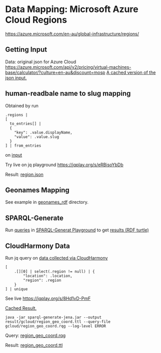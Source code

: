 # Data Mapping: Microsoft Azure Cloud Regions
https://azure.microsoft.com/en-au/global-infrastructure/regions/
## Getting Input
Data: original json for Azure Cloud
https://azure.microsoft.com/api/v2/pricing/virtual-machines-base/calculator/?culture=en-au&discount=mosp
[A cached version of the json input.](../data/azure/vm_base.json)
## human-readbale name to slug mapping
Obtained by run
```
.regions | 
[
  to_entries[] |
  {
    "key": .value.displayName, 
    "value": .value.slug
  }
] | from_entries
```
on [input](#Getting-Input)

Try live on jq playground https://jqplay.org/s/eRBisoYbDb

Result: [region.json](../jq/azure/region.json)

## Geonames Mapping
See example in [geonames_rdf](../geonames_rdf/azure/) directory.

## SPARQL-Generate
Run [queries](../sparql-generate/azure/region.rqg)
in [SPARQL-Generat Playground](https://ci.mines-stetienne.fr/sparql-generate/playground.html)
to get [results (RDF turtle)](../sparql-generate/result/azure/region.ttl)

## CloudHarmony Data
Run jq query on [data collected via CloudHarmony](../cloudharmony/azure/README.md#collect-data)
```
[
    .[][0] | select(.region != null) | {
        "location": .location,
        "region": .region
    }
] | unique
```
See live https://jqplay.org/s/8Hd1vD-PmF

[Cached Result.](../jq/azure/region_geo_coord.json)

```
java -jar sparql-generate-jena.jar --output result/gcloud/region_geo_coord.ttl --query-file gcloud/region_geo_coord.rqg --log-level ERROR
```
Query: [region_geo_coord.rqg](../sparql-generate/azure/region_geo_coord.rqg)

Result: [region_geo_coord.ttl](../sparql-generate/result/azure/region_geo_coord.ttl)
